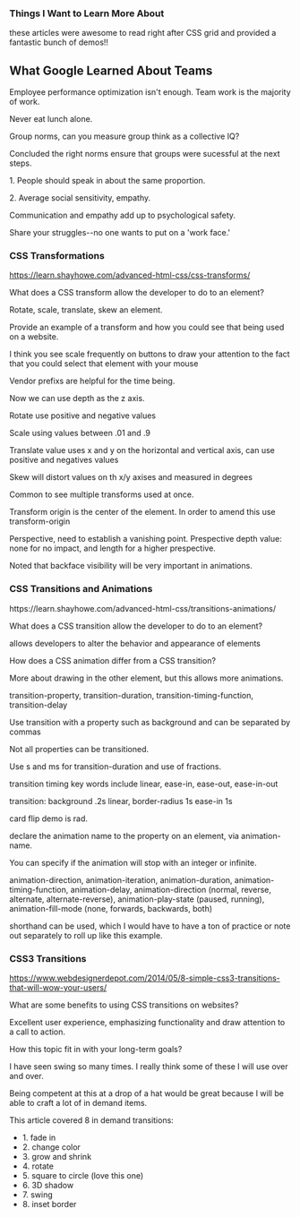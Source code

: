 

### Things I Want to Learn More About
<p> these articles were awesome to read right after CSS grid and provided a fantastic bunch of demos!! </p>

## What Google Learned About Teams

<p> Employee performance optimization isn't enough. Team work is the majority of work. </p>
<p> Never eat lunch alone. </p>
<p> Group norms, can you measure group think as a collective IQ? </p>
<p> Concluded the right norms ensure that groups were sucessful at the next steps. </p>
<p> 1. People should speak in about the same proportion. </p>
<p> 2. Average social sensitivity, empathy. </p>
<p> Communication and empathy add up to psychological safety. </p>
<p> Share your struggles--no one wants to put on a 'work face.' </p>

### CSS Transformations 
https://learn.shayhowe.com/advanced-html-css/css-transforms/
<p>What does a CSS transform allow the developer to do to an element? </p>
<p> Rotate, scale, translate, skew an element. 
<p>Provide an example of a transform and how you could see that being used on a website.</p>
<p> I think you see scale frequently on buttons to draw your attention to the fact that you could select that element with your mouse </p>
<p> Vendor prefixs are helpful for the time being. </p>
<p> Now we can use depth as the z axis. </p>
<p> Rotate use positive and negative values</p>
<p> Scale using values between .01 and .9</p>
<p> Translate value uses x and y on the horizontal and vertical axis, can use positive and negatives values</p>
<p> Skew will distort values on th x/y axises and measured in degrees</p>
<p> Common to see multiple transforms used at once. </p>
<p> Transform origin is the center of the element. In order to amend this use transform-origin
<p> Perspective, need to establish a vanishing point. Prespective depth value: none for no impact, and length for a higher prespective. </p>
<p> Noted that backface visibility will be very important in animations. </p>
<p>


### CSS Transitions and Animations
<p> https://learn.shayhowe.com/advanced-html-css/transitions-animations/ </p>
<p>What does a CSS transition allow the developer to do to an element?</p>
<p> allows developers to alter the behavior and appearance of elements </p>
<p>How does a CSS animation differ from a CSS transition?</p>
<p> More about drawing in the other element, but this allows more animations. </p>
<p> transition-property, transition-duration, transition-timing-function, transition-delay </p>
<p> Use transition with a property such as background and can be separated by commas </p>
<p> Not all properties can be transitioned. </p>
<p> Use s and ms for transition-duration and use of fractions. </p>
<p> transition timing key words include linear, ease-in, ease-out, ease-in-out </p>
<p>transition: background .2s linear, border-radius 1s ease-in 1s </p>
<p> card flip demo is rad. </p>
<p> declare the animation name to the property on an element, via animation-name. </p>
<p> You can specify if the animation will stop with an integer or infinite. </p>
<p> animation-direction, animation-iteration, animation-duration, animation-timing-function, animation-delay, animation-direction (normal, reverse, alternate, alternate-reverse), animation-play-state (paused, running), animation-fill-mode (none, forwards, backwards, both) </p>
<p> shorthand can be used, which I would have to have a ton of practice or note out separately to roll up like this example. </p>



### CSS3 Transitions
https://www.webdesignerdepot.com/2014/05/8-simple-css3-transitions-that-will-wow-your-users/
<p> What are some benefits to using CSS transitions on websites? </p>
<p> Excellent user experience, emphasizing functionality and draw attention to a call to action.
<p> How this topic fit in with your long-term goals? </p>
<p> I have seen swing so many times. I really think some of these I will use over and over.  </p>
<p> Being competent at this at a drop of a hat would be great because I will be able to craft a lot of in demand items. </p>
<p> This article covered 8 in demand transitions: </p>
<ul>
<li>1. fade in </li>
<li>2. change color </li>
<li>3. grow and shrink </li>
<li>4. rotate </li>
<li>5. square to circle (love this one) </li>
<li>6. 3D shadow </li>
<li>7. swing </li>
<li>8. inset border</li> 
</ul>


